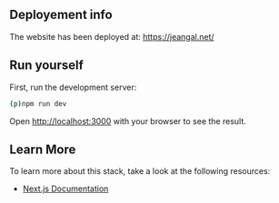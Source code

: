 ## Deployement info

The website has been deployed at: https://jeangal.net/

## Run yourself

First, run the development server:

```bash
(p)npm run dev
```

Open [http://localhost:3000](http://localhost:3000) with your browser to see the result.

## Learn More

To learn more about this stack, take a look at the following resources:

- [Next.js Documentation](https://nextjs.org/docs)
